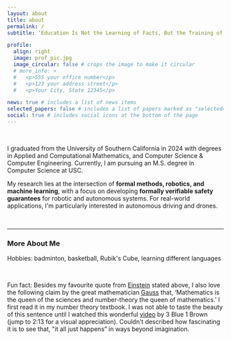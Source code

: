 ```yaml
---
layout: about
title: about
permalink: /
subtitle: ‘Education Is Not the Learning of Facts, But the Training of the Mind To Think.’ --- Albert Einstein

profile:
  align: right
  image: prof_pic.jpg
  image_circular: false # crops the image to make it circular
  # more_info: >
  #   <p>555 your office number</p>
  #   <p>123 your address street</p>
  #   <p>Your City, State 12345</p>

news: true # includes a list of news items
selected_papers: false # includes a list of papers marked as "selected={true}"
social: true # includes social icons at the bottom of the page
---
```


<br/>

I graduated from the University of Southern California in 2024 with degrees in Applied and Computational Mathematics, and Computer Science & Computer Engineering. Currently, I am pursuing an M.S. degree in Computer Science at USC.

My research lies at the intersection of **formal methods, robotics, and machine learning**, with a focus on developing **formally verifiable safety guarantees** for robotic and autonomous systems. For real-world applications, I'm particularly interested in autonomous driving and drones.

<br/>

---

### More About Me 

Hobbies: badminton, basketball, Rubik's Cube, learning different languages

<br/>

Fun fact: Besides my favourite quote from [Einstein](https://en.wikipedia.org/wiki/Albert_Einstein) stated above, I also love the following claim by the great mathematician [Gauss](https://en.wikipedia.org/wiki/Carl_Friedrich_Gauss) that, ‘Mathematics is the queen of the sciences and number-theory the queen of mathematics.’ I first read it in my number theory textbook. I was not able to taste the beauty of this sentence until I watched this wonderful [video](https://www.youtube.com/watch?v=EK32jo7i5LQ&t=133s) by 3 Blue 1 Brown (jump to 2:13 for a visual appreciation). Couldn't described how fascinating it is to see that, "it all just happens” in ways beyond imagination.

<br/>


